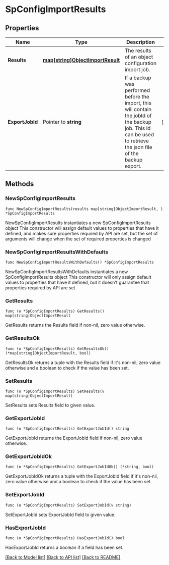 # SpConfigImportResults

## Properties

Name | Type | Description | Notes
------------ | ------------- | ------------- | -------------
**Results** | [**map[string]ObjectImportResult**](ObjectImportResult.md) | The results of an object configuration import job. | 
**ExportJobId** | Pointer to **string** | If a backup was performed before the import, this will contain the jobId of the backup job. This id can be used to retrieve the json file of the backup export. | [optional] 

## Methods

### NewSpConfigImportResults

`func NewSpConfigImportResults(results map[string]ObjectImportResult, ) *SpConfigImportResults`

NewSpConfigImportResults instantiates a new SpConfigImportResults object
This constructor will assign default values to properties that have it defined,
and makes sure properties required by API are set, but the set of arguments
will change when the set of required properties is changed

### NewSpConfigImportResultsWithDefaults

`func NewSpConfigImportResultsWithDefaults() *SpConfigImportResults`

NewSpConfigImportResultsWithDefaults instantiates a new SpConfigImportResults object
This constructor will only assign default values to properties that have it defined,
but it doesn't guarantee that properties required by API are set

### GetResults

`func (o *SpConfigImportResults) GetResults() map[string]ObjectImportResult`

GetResults returns the Results field if non-nil, zero value otherwise.

### GetResultsOk

`func (o *SpConfigImportResults) GetResultsOk() (*map[string]ObjectImportResult, bool)`

GetResultsOk returns a tuple with the Results field if it's non-nil, zero value otherwise
and a boolean to check if the value has been set.

### SetResults

`func (o *SpConfigImportResults) SetResults(v map[string]ObjectImportResult)`

SetResults sets Results field to given value.


### GetExportJobId

`func (o *SpConfigImportResults) GetExportJobId() string`

GetExportJobId returns the ExportJobId field if non-nil, zero value otherwise.

### GetExportJobIdOk

`func (o *SpConfigImportResults) GetExportJobIdOk() (*string, bool)`

GetExportJobIdOk returns a tuple with the ExportJobId field if it's non-nil, zero value otherwise
and a boolean to check if the value has been set.

### SetExportJobId

`func (o *SpConfigImportResults) SetExportJobId(v string)`

SetExportJobId sets ExportJobId field to given value.

### HasExportJobId

`func (o *SpConfigImportResults) HasExportJobId() bool`

HasExportJobId returns a boolean if a field has been set.


[[Back to Model list]](../README.md#documentation-for-models) [[Back to API list]](../README.md#documentation-for-api-endpoints) [[Back to README]](../README.md)


